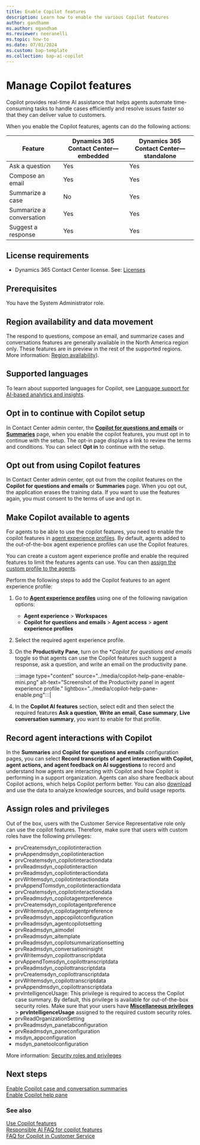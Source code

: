 ```yaml
---
title: Enable Copilot features 
description: Learn how to enable the various Copilot features
author: gandhamm
ms.author: mgandham
ms.reviewer: neeranelli
ms.topic: how-to
ms.date: 07/01/2024
ms.custom: bap-template 
ms.collection: bap-ai-copilot
---
```


# Manage Copilot features

Copilot provides real-time AI assistance that helps agents automate time-consuming tasks to handle cases efficiently and resolve issues faster so that they can deliver value to customers.

When you enable the Copilot features, agents can do the following actions:

|Feature| Dynamics 365 Contact Center&mdash;embedded | Dynamics 365 Contact Center&mdash;standalone |
|----------|----------|----------|
| Ask a question   | Yes   | Yes   |
| Compose an email  | Yes   | Yes   |
| Summarize a case  | No  | Yes   |
| Summarize a conversation | Yes   | Yes   |
| Suggest a response  | Yes  | Yes   |

## License requirements

- Dynamics 365 Contact Center license. See: [Licenses](../implement/system-requirements-contact-center.md#licenses) 

## Prerequisites

You have the System Administrator role.

## Region availability and data movement

The respond to questions, compose an email, and summarize cases and conversations features are generally available in the North America region only. These features are in preview in the rest of the supported regions. More information: [Region availability](/dynamics365/customer-service/administer/cs-region-availability-service-limits#region-availability-of-analytics-and-insights?context=/dynamics365/contact-center/context/administer-context)).

## Supported languages

To learn about supported languages for Copilot, see [Language support for AI-based analytics and insights]( /dynamics365/customer-service/administer/cs-region-availability-service-limits#language-support-for-ai-based-analytics-and-insights-in-customer-service?context=/dynamics365/contact-center/context/administer-context).


## Opt in to continue with Copilot setup

In Contact Center admin center, the [**Copilot for questions and emails**](copilot-enable-help-pane.md) or [**Summaries**](copilot-enable-summary.md) page, when you enable the copilot features, you must opt in to continue with the setup. The opt-in page displays a link to review the terms and conditions. You can select **Opt in** to continue with the setup.  

## Opt out from using Copilot features

In Contact Center admin center, opt out from the copilot features on the **Copilot for questions and emails** or **Summaries** page. When you opt out, the application erases the training data. If you want to use the features again, you must consent to the terms of use and opt in.

## Make Copilot available to agents

For agents to be able to use the copilot features, you need to enable the copilot features in [agent experience profiles](/dynamics365/customer-service/administer/add-profile-default?context=/dynamics365/contact-center/administer-context). By default, agents added to the out-of-the-box agent experience profiles can use the Copilot features.

You can create a custom agent experience profile and enable the required features to limit the features agents can use. You can then [assign the custom profile to the agents](/dynamics365/customer-service/administer/add-profile-default?context=/dynamics365/contact-center/administer-context).

Perform the following steps to add the Copilot features to an agent experience profile:

1. Go to [**Agent experience profiles**](/dynamics365/customer-service/administer/create-agent-experience-profile?context=/dynamics365/contact-center/administer-context) using one of the following navigation options:
   - **Agent experience** > **Workspaces**
   - **Copilot for questions and emails** > **Agent access** > **agent experience profiles**
1. Select the required agent experience profile.
1. On the **Productivity Pane**, turn on the **Copilot for questions and emails* toggle so that agents can use the Copilot features such suggest a response, ask a question, and write an email on the productivity pane.

   :::image type="content" source="../media/copilot-help-pane-enable-mini.png" alt-text="Screenshot of the Productivity panel in agent experience profile." lightbox="../media/copilot-help-pane-enable.png":::|

1.  In the **Copilot AI features** section, select edit and then select  the required features **Ask a question**, **Write an email**, **Case summary**, **Live conversation summary**, you want to enable for that profile.  

## Record agent interactions with Copilot

In the **Summaries** and **Copilot for questions and emails** configuration pages, you can select **Record transcripts of agent interaction with Copilot, agent actions, and agent feedback on AI suggestions** to record and understand how agents are interacting with Copilot and how Copilot is performing in a support organization. Agents can also share feedback about Copilot actions, which helps Copilot perform better. You can also [download](/dynamics365/customer-service/develop/msdyn_copilottranscriptdata?context=/dynamics365/contact-center/extend-context) and use the data to analyze knowledge sources, and build usage reports.

## Assign roles and privileges

Out of the box, users with the Customer Service Representative role only can use the copilot features. Therefore, make sure that users with custom roles have the following privileges: 

- prvCreatemsdyn_copilotinteraction 
- prvAppendmsdyn_copilotinteraction 
- prvCreatemsdyn_copilotinteractiondata 
- prvReadmsdyn_copilotinteraction
- prvReadmsdyn_copilotinteractiondata
- prvWritemsdyn_copilotinteractiondata
- prvAppendTomsdyn_copilotinteractiondata
- prvCreatemsdyn_copilotinteractiondata
- prvReadmsdyn_copilotagentpreference
- prvCreatemsdyn_copilotagentpreference
- prvWritemsdyn_copilotagentpreference
- prvReadmsdyn_appcopilotconfiguration
- prvReadmsdyn_agentcopilotsetting
- prvReadmsdyn_aimodel
- prvReadmsdyn_aitemplate
- prvReadmsdyn_copilotsummarizationsetting 
- prvReadmsdyn_conversationinsight
- prvWritemsdyn_copilottranscriptdata 
- prvAppendTomsdyn_copilottranscriptdata  
- prvReadmsdyn_copilottranscriptdata 
- prvCreatemsdyn_copilottranscriptdata 
- prvWritemsdyn_copilottranscriptdata 
- prvAppendmsdyn_copilottranscriptdata
- prvIntelligenceUsage: This privilege is required to access the Copilot case summary. By default, this privilege is available for out-of-the-box security roles. Make sure that your users have  [**Miscellaneous privileges**](/power-platform/admin/security-roles-privileges#define-the-privileges-and-properties-of-a-security-role) > **prvIntelligenceUsage** assigned to the required custom security roles.
- prvReadOrganizationSetting
- prvReadmsdyn_panetabconfiguration 
- prvReadmsdyn_paneconfiguration 
- msdyn_appconfiguration
- msdyn_panetoolconfiguration

More information: [Security roles and privileges](/power-platform/admin/security-roles-privileges)
 

## Next steps

[Enable Copilot case and conversation summaries](copilot-enable-summary.md)  
[Enable Copilot help pane](copilot-enable-help-pane.md)  

### See also
 
[Use Copilot features](../use/use-copilot-features.md)  
[Responsible AI FAQ for copilot features](/dynamics365/customer-service/implement/faq-responsible-ai-copilot?context=/dynamics365/contact-center/administer-context)  
[FAQ for Copilot in Customer Service](/dynamics365/customer-service/administer/faq-copilot-features?context=/dynamics365/contact-center/administer-context)  
